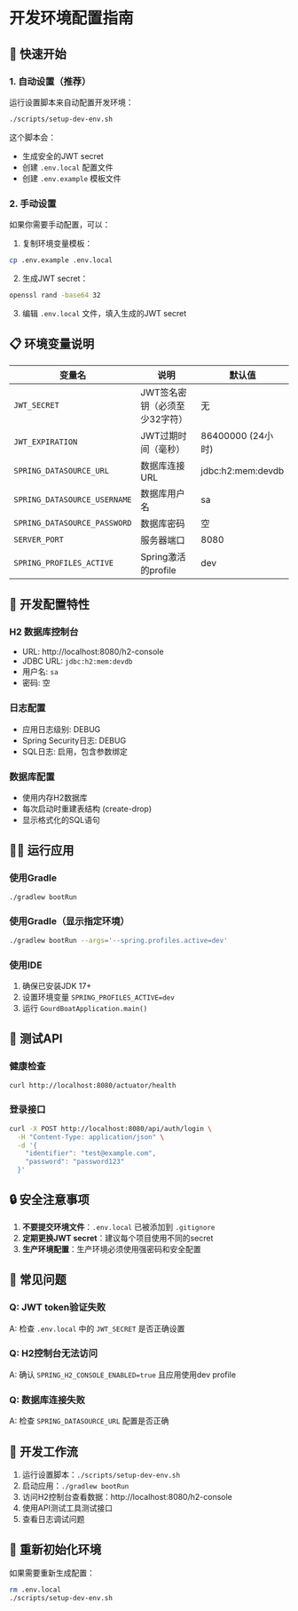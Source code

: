 # 开发环境配置指南

## 🚀 快速开始

### 1. 自动设置（推荐）

运行设置脚本来自动配置开发环境：

```bash
./scripts/setup-dev-env.sh
```

这个脚本会：
- 生成安全的JWT secret
- 创建 `.env.local` 配置文件
- 创建 `.env.example` 模板文件

### 2. 手动设置

如果你需要手动配置，可以：

1. 复制环境变量模板：
```bash
cp .env.example .env.local
```

2. 生成JWT secret：
```bash
openssl rand -base64 32
```

3. 编辑 `.env.local` 文件，填入生成的JWT secret

## 📋 环境变量说明

| 变量名 | 说明 | 默认值 |
|-------|------|-------|
| `JWT_SECRET` | JWT签名密钥（必须至少32字符） | 无 |
| `JWT_EXPIRATION` | JWT过期时间（毫秒） | 86400000 (24小时) |
| `SPRING_DATASOURCE_URL` | 数据库连接URL | jdbc:h2:mem:devdb |
| `SPRING_DATASOURCE_USERNAME` | 数据库用户名 | sa |
| `SPRING_DATASOURCE_PASSWORD` | 数据库密码 | 空 |
| `SERVER_PORT` | 服务器端口 | 8080 |
| `SPRING_PROFILES_ACTIVE` | Spring激活的profile | dev |

## 🔧 开发配置特性

### H2 数据库控制台
- URL: http://localhost:8080/h2-console
- JDBC URL: `jdbc:h2:mem:devdb`
- 用户名: `sa`
- 密码: 空

### 日志配置
- 应用日志级别: DEBUG
- Spring Security日志: DEBUG
- SQL日志: 启用，包含参数绑定

### 数据库配置
- 使用内存H2数据库
- 每次启动时重建表结构 (create-drop)
- 显示格式化的SQL语句

## 🏃‍♂️ 运行应用

### 使用Gradle
```bash
./gradlew bootRun
```

### 使用Gradle（显示指定环境）
```bash
./gradlew bootRun --args='--spring.profiles.active=dev'
```

### 使用IDE
1. 确保已安装JDK 17+
2. 设置环境变量 `SPRING_PROFILES_ACTIVE=dev`
3. 运行 `GourdBoatApplication.main()`

## 🧪 测试API

### 健康检查
```bash
curl http://localhost:8080/actuator/health
```

### 登录接口
```bash
curl -X POST http://localhost:8080/api/auth/login \
  -H "Content-Type: application/json" \
  -d '{
    "identifier": "test@example.com",
    "password": "password123"
  }'
```

## 🔒 安全注意事项

1. **不要提交环境文件**：`.env.local` 已被添加到 `.gitignore`
2. **定期更换JWT secret**：建议每个项目使用不同的secret
3. **生产环境配置**：生产环境必须使用强密码和安全配置

## 🐛 常见问题

### Q: JWT token验证失败
A: 检查 `.env.local` 中的 `JWT_SECRET` 是否正确设置

### Q: H2控制台无法访问
A: 确认 `SPRING_H2_CONSOLE_ENABLED=true` 且应用使用dev profile

### Q: 数据库连接失败
A: 检查 `SPRING_DATASOURCE_URL` 配置是否正确

## 📝 开发工作流

1. 运行设置脚本：`./scripts/setup-dev-env.sh`
2. 启动应用：`./gradlew bootRun`
3. 访问H2控制台查看数据：http://localhost:8080/h2-console
4. 使用API测试工具测试接口
5. 查看日志调试问题

## 🔄 重新初始化环境

如果需要重新生成配置：
```bash
rm .env.local
./scripts/setup-dev-env.sh
``` 
